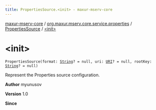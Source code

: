 ```yaml
---
title: PropertiesSource.<init> - maxur-mserv-core
---
```


[maxur-mserv-core](../../index.html) / [org.maxur.mserv.core.service.properties](../index.html) / [PropertiesSource](index.html) / [&lt;init&gt;](.)

# &lt;init&gt;

`PropertiesSource(format: `[`String`](https://kotlinlang.org/api/latest/jvm/stdlib/kotlin/-string/index.html)`? = null, uri: `[`URI`](http://docs.oracle.com/javase/8/docs/api/java/net/URI.html)`? = null, rootKey: `[`String`](https://kotlinlang.org/api/latest/jvm/stdlib/kotlin/-string/index.html)`? = null)`

Represent the Properties source configuration.

**Author**
myunusov

**Version**
1.0

**Since**

